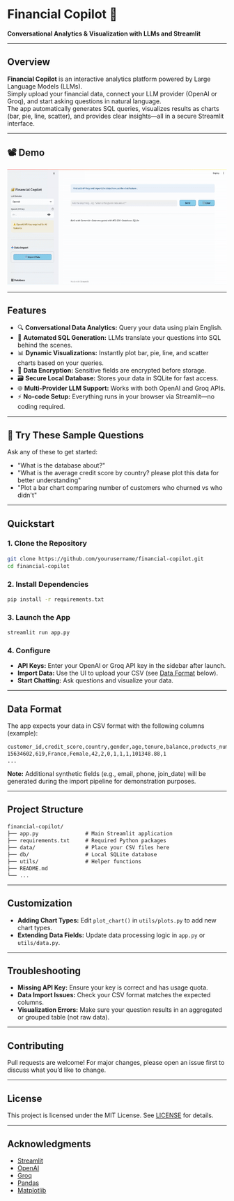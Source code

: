 
# Financial Copilot 🚀

**Conversational Analytics & Visualization with LLMs and Streamlit**

---

## Overview

**Financial Copilot** is an interactive analytics platform powered by Large Language Models (LLMs).  
Simply upload your financial data, connect your LLM provider (OpenAI or Groq), and start asking questions in natural language.  
The app automatically generates SQL queries, visualizes results as charts (bar, pie, line, scatter), and provides clear insights—all in a secure Streamlit interface.

---
## 📽 Demo

![Streamlit Demo](streamlit_demo.gif)

---

## Features

- 🔍 **Conversational Data Analytics:** Query your data using plain English.
- 🤖 **Automated SQL Generation:** LLMs translate your questions into SQL behind the scenes.
- 📊 **Dynamic Visualizations:** Instantly plot bar, pie, line, and scatter charts based on your queries.
- 🔐 **Data Encryption:** Sensitive fields are encrypted before storage.
- 🗃️ **Secure Local Database:** Stores your data in SQLite for fast access.
- 🌐 **Multi-Provider LLM Support:** Works with both OpenAI and Groq APIs.
- ⚡ **No-code Setup:** Everything runs in your browser via Streamlit—no coding required.

---

## 🧪 Try These Sample Questions

Ask any of these to get started:

- "What is the database about?"
- "What is the  average credit score by country? please plot this data for better understanding"
- "Plot a bar chart comparing number of customers who churned vs who didn't"

---

## Quickstart

### 1. Clone the Repository

```bash
git clone https://github.com/yourusername/financial-copilot.git
cd financial-copilot
```

### 2. Install Dependencies

```bash
pip install -r requirements.txt
```

### 3. Launch the App

```bash
streamlit run app.py
```

### 4. Configure

- **API Keys:** Enter your OpenAI or Groq API key in the sidebar after launch.
- **Import Data:** Use the UI to upload your CSV (see [Data Format](#data-format) below).
- **Start Chatting:** Ask questions and visualize your data.

---

## Data Format

The app expects your data in CSV format with the following columns (example):

```csv
customer_id,credit_score,country,gender,age,tenure,balance,products_number,credit_card,active_member,estimated_salary,churn
15634602,619,France,Female,42,2,0,1,1,1,101348.88,1
...
```

**Note:** Additional synthetic fields (e.g., email, phone, join_date) will be generated during the import pipeline for demonstration purposes.

---

## Project Structure

```
financial-copilot/
├── app.py               # Main Streamlit application
├── requirements.txt     # Required Python packages
├── data/                # Place your CSV files here
├── db/                  # Local SQLite database
├── utils/               # Helper functions
├── README.md
└── ...
```

---

## Customization

- **Adding Chart Types:** Edit `plot_chart()` in `utils/plots.py` to add new chart types.
- **Extending Data Fields:** Update data processing logic in `app.py` or `utils/data.py`.

---

## Troubleshooting

- **Missing API Key:** Ensure your key is correct and has usage quota.
- **Data Import Issues:** Check your CSV format matches the expected columns.
- **Visualization Errors:** Make sure your question results in an aggregated or grouped table (not raw data).

---

## Contributing

Pull requests are welcome! For major changes, please open an issue first to discuss what you’d like to change.

---

## License

This project is licensed under the MIT License. See [LICENSE](LICENSE) for details.

---

## Acknowledgments

- [Streamlit](https://streamlit.io)
- [OpenAI](https://openai.com)
- [Groq](https://groq.com)
- [Pandas](https://pandas.pydata.org/)
- [Matplotlib](https://matplotlib.org/)
